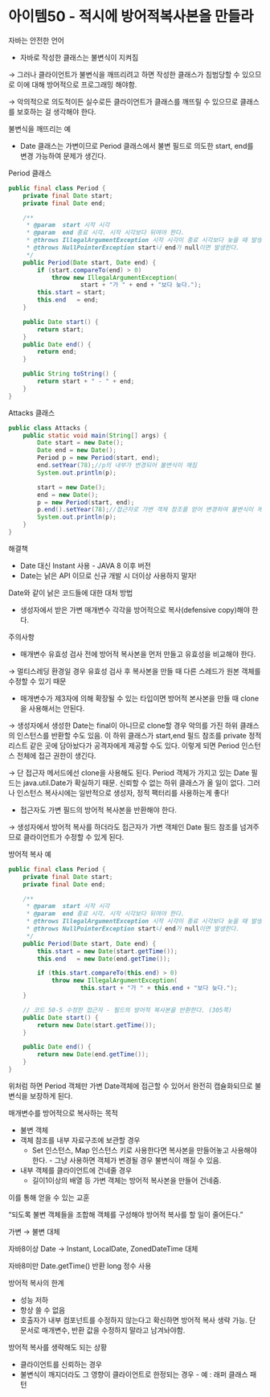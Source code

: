 # 아이템50 - 적시에 방어적복사본을 만들라

자바는 안전한 언어

- 자바로 작성한 클래스는 불변식이 지켜짐

→ 그러나 클라이언트가 불변식을 깨뜨리려고 하면 작성한 클래스가 침범당할 수 있으므로 이에 대해 방어적으로 프로그래밍 해야함.

→ 악의적으로 의도적이든 실수로든 클라이언트가 클래스를 깨뜨릴 수 있으므로 클래스를 보호하는 걸 생각해야 한다.

불변식을 깨뜨리는 예

- Date 클래스는 가변이므로 Period 클래스에서 불변 필드로 의도한 start, end를 변경 가능하여 문제가 생긴다.

Period  클래스

```java
public final class Period {
    private final Date start;
    private final Date end;

    /**
     * @param  start 시작 시각
     * @param  end 종료 시각. 시작 시각보다 뒤여야 한다.
     * @throws IllegalArgumentException 시작 시각이 종료 시각보다 늦을 때 발생한다.
     * @throws NullPointerException start나 end가 null이면 발생한다.
     */
    public Period(Date start, Date end) {
        if (start.compareTo(end) > 0)
            throw new IllegalArgumentException(
                    start + "가 " + end + "보다 늦다.");
        this.start = start;
        this.end   = end;
    }

    public Date start() {
        return start;
    }
    public Date end() {
        return end;
    }

    public String toString() {
        return start + " - " + end;
    }
}
```

Attacks 클래스

```java
public class Attacks {
    public static void main(String[] args) {
        Date start = new Date();
        Date end = new Date();
        Period p = new Period(start, end);
        end.setYear(78);//p의 내부가 변경되어 불변식이 깨짐
        System.out.println(p);

        start = new Date();
        end = new Date();
        p = new Period(start, end);
        p.end().setYear(78);//접근자로 가변 객체 참조를 얻어 변경하여 불변식이 깨짐
        System.out.println(p);
    }
}
```

해결책

- Date 대신 Instant 사용 - JAVA 8 이후 버전
- Date는 낡은 API 이므로 신규 개발 시 더이상 사용하지 말자!

Date와 같이 낡은 코드들에 대한 대처 방법

- 생성자에서 받은 가변 매개변수 각각을 방어적으로 복사(defensive copy)해야 한다.

주의사항

- 매개변수 유효성 검사 전에 방어적 복사본을 먼저 만들고 유효성을 비교해야 한다.

→ 멀티스레딩 환경일 경우 유효성 검사 후 복사본을 만들 때 다른 스레드가 원본 객체를 수정할 수 있기 때문

- 매개변수가 제3자에 의해 확장될 수 있는 타입이면 방어적 본사본을 만들 때 clone을 사용해서는 안된다.

→ 생성자에서 생성한 Date는 final이 아니므로 clone할 경우 악의를 가진 하위 클래스의 인스턴스를 반환할 수도 있음. 이 하위 클래스가 start,end 필드 참조를 private 정적 리스트 같은 곳에 담아놨다가 공격자에게 제공할 수도 있다. 이렇게 되면 Period 인스턴스 전체에 접근 권한이 생긴다.

→ 단 접근자 메서드에선 clone을 사용해도 된다. Period 객체가 가지고 있는 Date 필드는 java.util.Date가 확실하기 때문. 신뢰할 수 없는 하위 클래스가 올 일이 없다. 그러나 인스턴스 복사시에는 일반적으로 생성자, 정적 팩터리를 사용하는게 좋다!

- 접근자도 가변 필드의 방어적 복사본을 반환해야 한다.

→ 생성자에서 방어적 복사를 하더라도 접근자가 가변 객체인 Date 필드 참조를 넘겨주므로 클라이언트가 수정할 수 있게 된다.

방어적 복사 예

```java
public final class Period {
    private final Date start;
    private final Date end;

    /**
     * @param  start 시작 시각
     * @param  end 종료 시각. 시작 시각보다 뒤여야 한다.
     * @throws IllegalArgumentException 시작 시각이 종료 시각보다 늦을 때 발생한다.
     * @throws NullPointerException start나 end가 null이면 발생한다.
     */
    public Period(Date start, Date end) {
        this.start = new Date(start.getTime());
        this.end   = new Date(end.getTime());

        if (this.start.compareTo(this.end) > 0)
            throw new IllegalArgumentException(
                    this.start + "가 " + this.end + "보다 늦다.");
    }

    // 코드 50-5 수정한 접근자 - 필드의 방어적 복사본을 반환한다. (305쪽)
    public Date start() {
        return new Date(start.getTime());
    }

    public Date end() {
        return new Date(end.getTime());
    }
}
```

위처럼 하면 Period 객체만 가변 Date객체에 접근할 수 있어서 완전히 캡슐화되므로 불변식을 보장하게 된다.

매개변수를 방어적으로 복사하는 목적

- 불변 객체
- 객체 참조를 내부 자료구조에 보관할 경우
    - Set 인스턴스, Map 인스턴스 키로 사용한다면 복사본을 만들어놓고 사용해야 한다. - 그냥 사용하면 객체가 변경될 경우 불변식이 깨질 수 있음.
- 내부 객체를 클라이언트에 건네줄 경우
    - 길이1이상의 배열 등 가변 객체는 방어적 복사본을 만들어 건네줌.

이를 통해 얻을 수 있는 교훈

“되도록 불변 객체들을 조합해 객체를 구성해야 방어적 복사를 할 일이 줄어든다.”

가변 → 불변 대체

자바8이상 Date → Instant, LocalDate, ZonedDateTime 대체

자바8미만 Date.getTime() 반환 long 정수 사용

방어적 복사의 한계

- 성능 저하
- 항상 쓸 수 없음
- 호출자가 내부 컴포넌트를 수정하지 않는다고 확신하면 방어적 복사 생략 가능. 단 문서로 매개변수, 반환 값을 수정하지 말라고 남겨놔야함.

방어적 복사를 생략해도 되는 상황

- 클라이언트를 신뢰하는 경우
- 불변식이 깨지더라도 그 영향이 클라이언트로 한정되는 경우 - 예 : 래퍼 클래스 패턴
